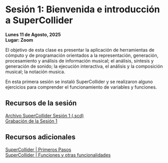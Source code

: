 # Sesión 1: Bienvenida e introducción a SuperCollider 
__Lunes 11 de Agosto, 2025__  
__Lugar: Zoom__

El objetivo de esta clase es presentar la aplicación de herramientas de cómputo y de programación orientados a la representación, generación,
procesamiento y análisis de información musical; el análisis, síntesis y generación de sonido; la ejecución
interactiva, el análisis y la composición musical; la notación musica. 

En esta primera sesión se instaló SuperCollider y se realizaron alguno ejercicios para comprender el funcionamiento de variables y funciones. 

## Recursos de la sesión

[Archivo SuperCollider Sesión 1 (.scd)](../assets/scd/sesion01.scd)  
<a href="https://www.youtube.com/watch?v=8ESSVsGFGxA&list=PL7lm0VTw8-QE7YSEg_A0puKEIanOK_7wh&index=1" target="_blank">Grabación de la Sesión 1</a>

## Recursos adicionales
<a href="https://doc.sccode.org/Tutorials/Getting-Started/02-First-Steps.html" target="_blank">SuperCollider | Primeros Pasos</a>  
<a href="https://doc.sccode.org/Tutorials/Getting-Started/04-Functions-and-Other-Functionality.html" target="_blank">SuperCollider | Funciones y otras funcionalidades</a>
